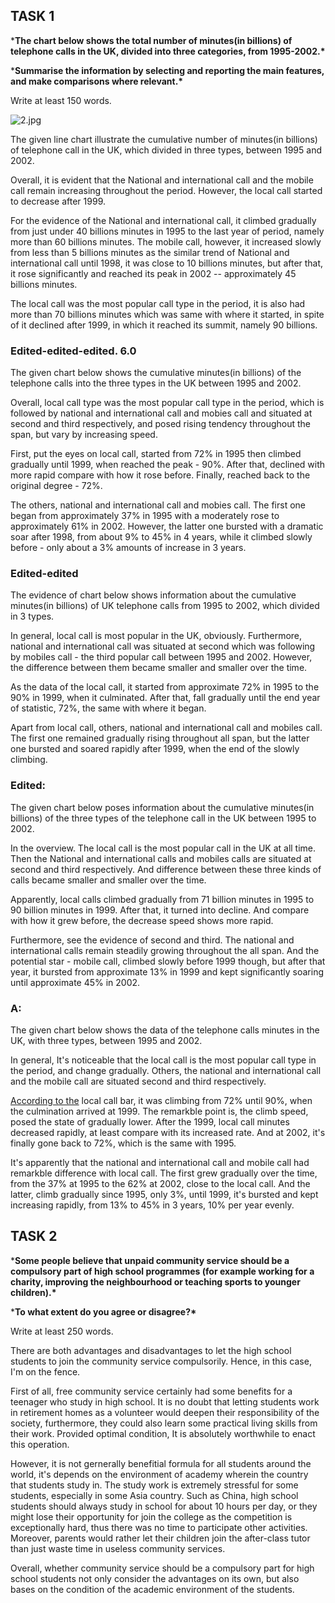 ## TASK 1

***The chart below shows the total number of minutes(in billions) of telephone calls in the UK, divided into three categories, from 1995-2002.\***

***Summarise the information by selecting and reporting the main features, and make comparisons where relevant.\***

Write at least 150 words.

![2.jpg](https://img.papaen.com/exam/question/GGweoiXRgcRZtL34NlUpfYMGQydm8ORG.jpg)



The given line chart illustrate the cumulative number of minutes(in billions) of telephone call in the UK, which divided in three types, between 1995 and 2002.

Overall, it is evident that the National and international call and the mobile call remain increasing throughout the period. However, the local call started to decrease after 1999.

For the evidence of the National and international call, it climbed gradually from just under 40 billions minutes in 1995 to the last year of period, namely more than 60 billions minutes. The mobile call, however, it increased slowly from less than 5 billions minutes as the similar trend of National and international call until 1998, it was close to 10 billions minutes, but after that, it rose significantly and reached its peak in 2002 -- approximately 45 billions minutes.

The local call was the most popular call type in the period, it is also had more than 70 billions minutes which was same with where it started, in spite of it declined after 1999, in which it reached its summit, namely 90 billions.

### Edited-edited-edited. 6.0

The given chart below shows the cumulative minutes(in billions) of the telephone calls into the three types in the UK between 1995 and 2002.

Overall, local call type was the most popular call type in the period, which is followed by national and international call and mobies call and situated at second and third respectively, and posed rising tendency throughout the span, but vary by increasing speed.

First, put the eyes on local call, started from 72% in 1995 then climbed gradually until 1999, when reached the peak - 90%. After that, declined with more rapid compare with how it rose before. Finally, reached back to the original degree - 72%.

The others, national and international call and mobies call. The first one began from approximately 37% in 1995 with a moderately rose to approximately 61% in 2002. However, the latter one bursted with a dramatic soar after 1998, from about 9% to 45% in 4 years, while it climbed slowly before - only about a 3% amounts of increase in 3 years.



### Edited-edited

The evidence of chart below shows information about the cumulative minutes(in billions) of UK telephone calls from 1995 to 2002, which divided in 3 types.

In general, local call is most popular in the UK, obviously. Furthermore, national and international call was situated at second which was following by mobiles call - the third popular call between 1995 and 2002. However, the difference between them became smaller and smaller over the time.

As the data of the local call, it started from approximate 72% in 1995 to the 90% in 1999, when it culminated. After that, fall gradually until the end year of statistic, 72%, the same with where it began.

Apart from local call, others, national and international call and mobiles call. The first one remained gradually rising throughout all span, but the latter one bursted and soared rapidly after 1999, when the end of the slowly climbing.

### Edited:

The given chart below poses information about the cumulative minutes(in billions) of the three types of the telephone call in the UK between 1995 to 2002.

In the overview. The local call is the most popular call in the UK at all time. Then the National and international calls and mobiles calls are situated at second and third respectively. And difference between these three kinds of calls became smaller and smaller over the time.

Apparently, local calls climbed gradually from 71 billion minutes in 1995 to 90 billion minutes in 1999. After that, it turned into decline. And compare with how it grew before, the decrease speed shows more rapid.

Furthermore, see the evidence of second and third. The national and international calls remain steadily growing throughout the all span. And the potential star - mobile call, climbed slowly before 1999 though, but after that year, it bursted from approximate 13% in 1999 and kept significantly soaring until approximate 45% in 2002.

### A:

The given chart below shows the data of the telephone calls minutes in the UK, with three types, between 1995 and 2002.

In general, It's noticeable that the local call is the most popular call type in the period, and change gradually. Others, the national and international call and the mobile call are situated second and third respectively.

<u>According to the</u> local call bar, it was climbing from 72% until 90%, when the culmination arrived at 1999. The remarkble point is, the climb speed, posed the state of gradually lower. After the 1999, local call minutes decreased rapidly, at least compare with its increased rate. And at 2002, it's finally gone back to 72%, which is the same with 1995.

It's apparently that the national and international call and mobile call had remarkble difference with local call. The first grew gradually over the time, from the 37% at 1995 to the 62% at 2002, close to the local call. And the latter, climb gradually since 1995, only 3%, until 1999, it's bursted and kept increasing rapidly, from 13% to 45% in 3 years, 10% per year evenly.

## TASK 2

***Some people believe that unpaid community service should be a compulsory part of high school programmes (for example working for a charity, improving the neighbourhood or teaching sports to younger children).\***

***To what extent do you agree or disagree?\***

Write at least 250 words.

There are both advantages and disadvantages to let the high school students to join the community service compulsorily. Hence, in this case, I'm on the fence.

First of all, free community service certainly had some benefits for a teenager who study in high school. It is no doubt that letting students work in retirement homes as a volunteer would deepen their responsibility of the society, furthermore, they could also learn some practical living skills from their work. Provided optimal condition, It is absolutely worthwhile to enact this operation.

However, it is not gernerally benefitial formula for all students around the world, it's depends on the environment of academy wherein the country that students study in. The study work is extremely stressful for some students, especially in some Asia country. Such as China, high school students should always study in school for about 10 hours per day, or they might lose their opportunity for join the college as the competition is exceptionally hard, thus there was no time to participate other activities. Moreover, parents would rather let their children join the after-class tutor than just waste time in useless community services.

Overall, whether community service should be a compulsory part for high school students not only consider the advantages on its own, but also bases on the condition of the academic environment of the students.

